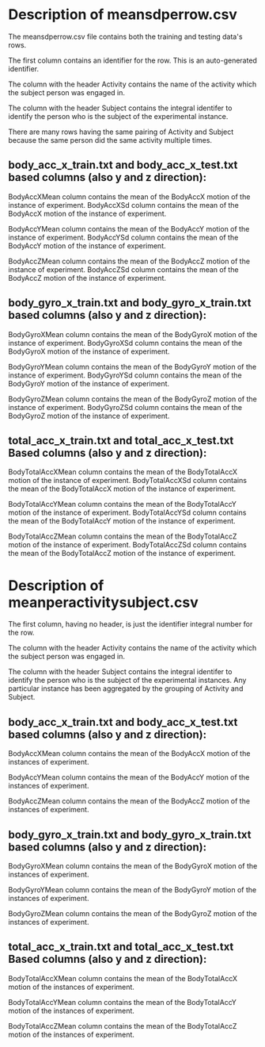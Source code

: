 

# Description of meansdperrow.csv

The meansdperrow.csv file contains both the training and testing data's rows.

The first column contains an identifier for the row.  This is an auto-generated identifier.

The column with the header Activity contains the name of the activity which the subject person was engaged in.

The column with the header Subject contains the integral identifer to identify the person who is the subject of the experimental instance.

There are many rows having the same pairing of Activity and Subject because the same person did the same activity multiple times.

## body\_acc\_x\_train.txt and body\_acc\_x\_test.txt based columns (also y and z direction):

BodyAccXMean column contains the mean of the BodyAccX motion of the instance of experiment.
BodyAccXSd column contains the mean of the BodyAccX motion of the instance of experiment. 

BodyAccYMean column contains the mean of the BodyAccY motion of the instance of experiment.
BodyAccYSd column contains the mean of the BodyAccY motion of the instance of experiment. 

BodyAccZMean column contains the mean of the BodyAccZ motion of the instance of experiment.
BodyAccZSd column contains the mean of the BodyAccZ motion of the instance of experiment.

## body\_gyro\_x\_train.txt and body\_gyro\_x\_train.txt based columns (also y and z direction):

BodyGyroXMean column contains the mean of the BodyGyroX motion of the instance of experiment.
BodyGyroXSd column contains the mean of the BodyGyroX motion of the instance of experiment. 

BodyGyroYMean column contains the mean of the BodyGyroY motion of the instance of experiment.
BodyGyroYSd column contains the mean of the BodyGyroY motion of the instance of experiment. 

BodyGyroZMean column contains the mean of the BodyGyroZ motion of the instance of experiment.
BodyGyroZSd column contains the mean of the BodyGyroZ motion of the instance of experiment. 

## total\_acc\_x\_train.txt and total\_acc\_x\_test.txt Based columns (also y and z direction):
BodyTotalAccXMean column contains the mean of the BodyTotalAccX motion of the instance of experiment.
BodyTotalAccXSd column contains the mean of the BodyTotalAccX motion of the instance of experiment. 

BodyTotalAccYMean column contains the mean of the BodyTotalAccY motion of the instance of experiment.
BodyTotalAccYSd column contains the mean of the BodyTotalAccY motion of the instance of experiment. 

BodyTotalAccZMean column contains the mean of the BodyTotalAccZ motion of the instance of experiment.
BodyTotalAccZSd column contains the mean of the BodyTotalAccZ motion of the instance of experiment.


# Description of meanperactivitysubject.csv

The first column, having no header, is just the identifier integral number for the row.

The column with the header Activity contains the name of the activity which the subject person was engaged in.

The column with the header Subject contains the integral identifer to identify the person who is the subject of the experimental instances.   Any particular instance has been aggregated by the grouping of Activity and Subject.

## body\_acc\_x\_train.txt and body\_acc\_x\_test.txt based columns (also y and z direction):

BodyAccXMean column contains the mean of the BodyAccX motion of the instances of experiment.
 
BodyAccYMean column contains the mean of the BodyAccY motion of the instances of experiment.

BodyAccZMean column contains the mean of the BodyAccZ motion of the instances of experiment.


## body\_gyro\_x\_train.txt and body\_gyro\_x\_train.txt based columns (also y and z direction):

BodyGyroXMean column contains the mean of the BodyGyroX motion of the instances of experiment.
 
BodyGyroYMean column contains the mean of the BodyGyroY motion of the instances of experiment.

BodyGyroZMean column contains the mean of the BodyGyroZ motion of the instances of experiment.


## total\_acc\_x\_train.txt and total\_acc\_x\_test.txt Based columns (also y and z direction):

BodyTotalAccXMean column contains the mean of the BodyTotalAccX motion of the instances of experiment.

BodyTotalAccYMean column contains the mean of the BodyTotalAccY motion of the instances of experiment.
 
BodyTotalAccZMean column contains the mean of the BodyTotalAccZ motion of the instances of experiment.

